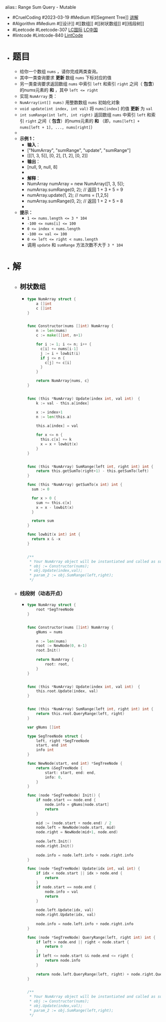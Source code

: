alias:: Range Sum Query - Mutable

- #CruelCoding #2023-03-19 #Medium #[[Segment Tree]] [讲解](https://youtu.be/3faZ-iTte7k)
- #Algorithm #Medium #[[设计]] #[[数组]] #[[树状数组]] #[[线段树]]
- #Leetcode #Leetcode-307 [LC国际](https://leetcode.com/problems/range-sum-query-mutable/) [LC中国](https://leetcode.cn/problems/range-sum-query-mutable/)
- #lintcode #Lintcode-840 [LintCode](https://www.lintcode.com/problem/840/)
- # 题目
	- 给你一个数组 `nums` ，请你完成两类查询。
	- 其中一类查询要求 **更新** 数组 `nums` 下标对应的值
	- 另一类查询要求返回数组 `nums` 中索引 `left` 和索引 `right` 之间（ **包含**）的nums元素的 **和** ，其中 `left <= right`
	- 实现 `NumArray` 类：
	- `NumArray(int[] nums)` 用整数数组 `nums` 初始化对象
	- `void update(int index, int val)` 将 `nums[index]` 的值 **更新** 为 `val`
	- `int sumRange(int left, int right)` 返回数组 `nums` 中索引 `left` 和索引 `right` 之间（ **包含**）的nums元素的 **和** （即，`nums[left] + nums[left + 1], ..., nums[right]`）
	-
	- **示例 1：**
		- **输入**：
		- ["NumArray", "sumRange", "update", "sumRange"]
		- [[[1, 3, 5]], [0, 2], [1, 2], [0, 2]]
		- **输出**：
		- [null, 9, null, 8]
		-
		- **解释**：
		- NumArray numArray = new NumArray([1, 3, 5]);
		- numArray.sumRange(0, 2); // 返回 1 + 3 + 5 = 9
		- numArray.update(1, 2); // nums = [1,2,5]
		- numArray.sumRange(0, 2); // 返回 1 + 2 + 5 = 8
		-
	- **提示：**
		- `1 <= nums.length <= 3 * 104`
		- `-100 <= nums[i] <= 100`
		- `0 <= index < nums.length`
		- `-100 <= val <= 100`
		- `0 <= left <= right < nums.length`
		- 调用 `update` 和 `sumRange` 方法次数不大于 `3 * 104`
- # 解
	- ## 树状数组
		- ```go
		  type NumArray struct {
		      a []int
		      c []int
		  }
		  
		  
		  func Constructor(nums []int) NumArray {
		      n := len(nums)
		      c := make([]int, n+1)
		  
		      for i := 1; i <= n; i++ {
		        c[i] += nums[i-1]
		        j := i + lowbit(i)
		        if j <= n {
		          c[j] += c[i]
		        }
		      }
		  
		      return NumArray{nums, c}
		  }
		  
		  
		  func (this *NumArray) Update(index int, val int)  {
		      k := val - this.a[index]
		  
		      x := index+1
		      n := len(this.a)
		      
		      this.a[index] = val
		  
		      for x <= n {
		        this.c[x] += k
		        x = x + lowbit(x)
		      }
		  }
		  
		  
		  func (this *NumArray) SumRange(left int, right int) int {
		      return this.getSumTo(right+1) - this.getSumTo(left)
		  }
		  
		  func (this *NumArray) getSumTo(x int) int {
		    sum := 0
		  
		    for x > 0 {
		      sum += this.c[x]
		      x = x - lowbit(x)
		    }
		  
		    return sum
		  }
		  
		  func lowbit(x int) int {
		    return x & -x
		  }
		  
		  
		  /**
		   * Your NumArray object will be instantiated and called as such:
		   * obj := Constructor(nums);
		   * obj.Update(index,val);
		   * param_2 := obj.SumRange(left,right);
		   */
		  ```
	- ### 线段树（动态开点）
		- ```go
		  type NumArray struct {
		      root *SegTreeNode
		  }
		  
		  
		  func Constructor(nums []int) NumArray {
		      gNums = nums
		      
		      n := len(nums)
		      root := NewNode(0, n-1)
		      root.Init()
		      
		      return NumArray {
		          root: root,
		      }
		  }
		  
		  
		  func (this *NumArray) Update(index int, val int)  {
		      this.root.Update(index, val)
		  }
		  
		  
		  func (this *NumArray) SumRange(left int, right int) int {
		      return this.root.QueryRange(left, right)
		  }
		  
		  var gNums []int
		  
		  type SegTreeNode struct {
		      left, right *SegTreeNode
		      start, end int
		      info int
		  }
		  
		  func NewNode(start, end int) *SegTreeNode {
		      return &SegTreeNode {
		          start: start, end: end,
		          info: 0,
		      }
		  }
		  
		  func (node *SegTreeNode) Init() {
		      if node.start == node.end {
		          node.info = gNums[node.start]
		          return
		      }
		      
		      mid := (node.start + node.end) / 2
		      node.left = NewNode(node.start, mid)
		      node.right = NewNode(mid+1, node.end)
		      
		      node.left.Init()
		      node.right.Init()
		      
		      node.info = node.left.info + node.right.info
		  }
		  
		  func (node *SegTreeNode) Update(idx int, val int) {
		      if idx < node.start || idx > node.end {
		          return
		      }
		      if node.start == node.end {
		          node.info = val
		          return
		      }
		      
		      node.left.Update(idx, val)
		      node.right.Update(idx, val)
		      
		      node.info = node.left.info + node.right.info
		  }
		  
		  func (node *SegTreeNode) QueryRange(left, right int) int {
		      if left > node.end || right < node.start {
		          return 0
		      }
		      if left <= node.start && node.end <= right {
		          return node.info
		      }
		      
		      return node.left.QueryRange(left, right) + node.right.QueryRange(left, right)
		  }
		  
		  
		  /**
		   * Your NumArray object will be instantiated and called as such:
		   * obj := Constructor(nums);
		   * obj.Update(index,val);
		   * param_2 := obj.SumRange(left,right);
		   */
		  
		  
		  ```